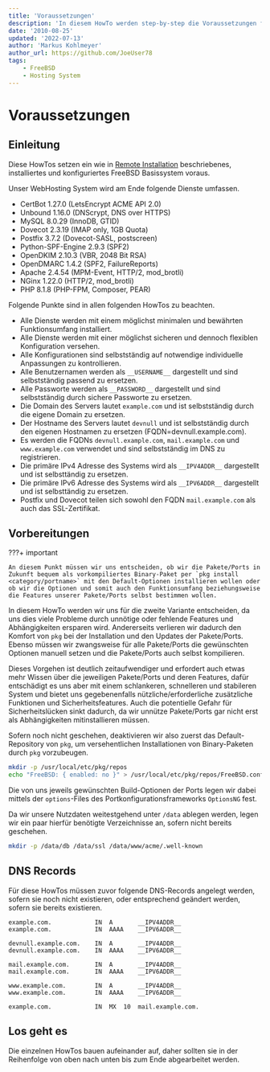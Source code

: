 ```yaml
---
title: 'Voraussetzungen'
description: 'In diesem HowTo werden step-by-step die Voraussetzungen für ein WebHosting System auf Basis von FreeBSD 64Bit auf einem dedizierten Server beschrieben.'
date: '2010-08-25'
updated: '2022-07-13'
author: 'Markus Kohlmeyer'
author_url: https://github.com/JoeUser78
tags:
    - FreeBSD
    - Hosting System
---
```


# Voraussetzungen

## Einleitung

Diese HowTos setzen ein wie in [Remote Installation](/howtos/freebsd/remote_install/) beschriebenes, installiertes und konfiguriertes FreeBSD Basissystem voraus.

Unser WebHosting System wird am Ende folgende Dienste umfassen.

- CertBot 1.27.0 (LetsEncrypt ACME API 2.0)
- Unbound 1.16.0 (DNScrypt, DNS over HTTPS)
- MySQL 8.0.29 (InnoDB, GTID)
- Dovecot 2.3.19 (IMAP only, 1GB Quota)
- Postfix 3.7.2 (Dovecot-SASL, postscreen)
- Python-SPF-Engine 2.9.3 (SPF2)
- OpenDKIM 2.10.3 (VBR, 2048 Bit RSA)
- OpenDMARC 1.4.2 (SPF2, FailureReports)
- Apache 2.4.54 (MPM-Event, HTTP/2, mod_brotli)
- NGinx 1.22.0 (HTTP/2, mod_brotli)
- PHP 8.1.8 (PHP-FPM, Composer, PEAR)

Folgende Punkte sind in allen folgenden HowTos zu beachten.

- Alle Dienste werden mit einem möglichst minimalen und bewährten Funktionsumfang installiert.
- Alle Dienste werden mit einer möglichst sicheren und dennoch flexiblen Konfiguration versehen.
- Alle Konfigurationen sind selbstständig auf notwendige individuelle Anpassungen zu kontrollieren.
- Alle Benutzernamen werden als `__USERNAME__` dargestellt und sind selbstständig passend zu ersetzen.
- Alle Passworte werden als `__PASSWORD__` dargestellt und sind selbstständig durch sichere Passworte zu ersetzen.
- Die Domain des Servers lautet `example.com` und ist selbstständig durch die eigene Domain zu ersetzen.
- Der Hostname des Servers lautet `devnull` und ist selbstständig durch den eigenen Hostnamen zu ersetzen (FQDN=devnull.example.com).
- Es werden die FQDNs `devnull.example.com`, `mail.example.com` und `www.example.com` verwendet und sind selbstständig im DNS zu registrieren.
- Die primäre IPv4 Adresse des Systems wird als `__IPV4ADDR__` dargestellt und ist selbsttändig zu ersetzen.
- Die primäre IPv6 Adresse des Systems wird als `__IPV6ADDR__` dargestellt und ist selbsttändig zu ersetzen.
- Postfix und Dovecot teilen sich sowohl den FQDN `mail.example.com` als auch das SSL-Zertifikat.

## Vorbereitungen

???+ important

    An diesem Punkt müssen wir uns entscheiden, ob wir die Pakete/Ports in Zukunft bequem als vorkompiliertes Binary-Paket per `pkg install <category/portname>` mit den Default-Optionen installieren wollen oder ob wir die Optionen und somit auch den Funktionsumfang beziehungsweise die Features unserer Pakete/Ports selbst bestimmen wollen.

In diesem HowTo werden wir uns für die zweite Variante entscheiden, da uns dies viele Probleme durch unnötige oder fehlende Features und Abhängigkeiten ersparen wird. Andererseits verlieren wir dadurch den Komfort von `pkg` bei der Installation und den Updates der Pakete/Ports. Ebenso müssen wir zwangsweise für alle Pakete/Ports die gewünschten Optionen manuell setzen und die Pakete/Ports auch selbst kompilieren.

Dieses Vorgehen ist deutlich zeitaufwendiger und erfordert auch etwas mehr Wissen über die jeweiligen Pakete/Ports und deren Features, dafür entschädigt es uns aber mit einem schlankeren, schnelleren und stabileren System und bietet uns gegebenenfalls nützliche/erforderliche zusätzliche Funktionen und Sicherheitsfeatures. Auch die potentielle Gefahr für Sicherheitslücken sinkt dadurch, da wir unnütze Pakete/Ports gar nicht erst als Abhängigkeiten mitinstallieren müssen.

Sofern noch nicht geschehen, deaktivieren wir also zuerst das Default-Repository von `pkg`, um versehentlichen Installationen von Binary-Paketen durch `pkg` vorzubeugen.

``` bash
mkdir -p /usr/local/etc/pkg/repos
echo "FreeBSD: { enabled: no }" > /usr/local/etc/pkg/repos/FreeBSD.conf
```

Die von uns jeweils gewünschten Build-Optionen der Ports legen wir dabei mittels der `options`-Files des Portkonfigurationsframeworks `OptionsNG` fest.

Da wir unsere Nutzdaten weitestgehend unter `/data` ablegen werden, legen wir ein paar hierfür benötigte Verzeichnisse an, sofern nicht bereits geschehen.

``` bash
mkdir -p /data/db /data/ssl /data/www/acme/.well-known
```

## DNS Records

Für diese HowTos müssen zuvor folgende DNS-Records angelegt werden, sofern sie noch nicht existieren, oder entsprechend geändert werden, sofern sie bereits existieren.

``` dns-zone
example.com.            IN  A       __IPV4ADDR__
example.com.            IN  AAAA    __IPV6ADDR__

devnull.example.com.    IN  A       __IPV4ADDR__
devnull.example.com.    IN  AAAA    __IPV6ADDR__

mail.example.com.       IN  A       __IPV4ADDR__
mail.example.com.       IN  AAAA    __IPV6ADDR__

www.example.com.        IN  A       __IPV4ADDR__
www.example.com.        IN  AAAA    __IPV6ADDR__

example.com.            IN  MX  10  mail.example.com.
```

## Los geht es

Die einzelnen HowTos bauen aufeinander auf, daher sollten sie in der Reihenfolge von oben nach unten bis zum Ende abgearbeitet werden.
